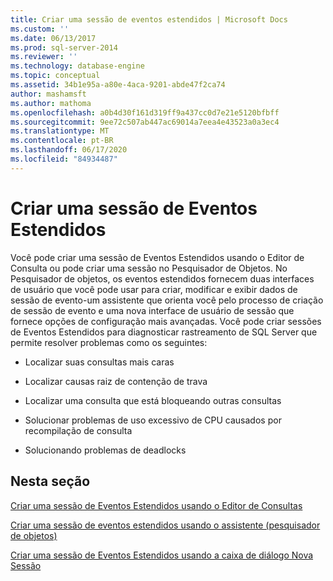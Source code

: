 ```yaml
---
title: Criar uma sessão de eventos estendidos | Microsoft Docs
ms.custom: ''
ms.date: 06/13/2017
ms.prod: sql-server-2014
ms.reviewer: ''
ms.technology: database-engine
ms.topic: conceptual
ms.assetid: 34b1e95a-a80e-4aca-9201-abde47f2ca74
author: mashamsft
ms.author: mathoma
ms.openlocfilehash: a0b4d30f161d319ff9a437cc0d7e21e5120bfbff
ms.sourcegitcommit: 9ee72c507ab447ac69014a7eea4e43523a0a3ec4
ms.translationtype: MT
ms.contentlocale: pt-BR
ms.lasthandoff: 06/17/2020
ms.locfileid: "84934487"
---
```

# <a name="create-an-extended-events-session"></a>Criar uma sessão de Eventos Estendidos
  Você pode criar uma sessão de Eventos Estendidos usando o Editor de Consulta ou pode criar uma sessão no Pesquisador de Objetos. No Pesquisador de objetos, os eventos estendidos fornecem duas interfaces de usuário que você pode usar para criar, modificar e exibir dados de sessão de evento-um assistente que orienta você pelo processo de criação de sessão de evento e uma nova interface de usuário de sessão que fornece opções de configuração mais avançadas. Você pode criar sessões de Eventos Estendidos para diagnosticar rastreamento de SQL Server que permite resolver problemas como os seguintes:  
  
-   Localizar suas consultas mais caras  
  
-   Localizar causas raiz de contenção de trava  
  
-   Localizar uma consulta que está bloqueando outras consultas  
  
-   Solucionar problemas de uso excessivo de CPU causados por recompilação de consulta  
  
-   Solucionando problemas de deadlocks  
  
## <a name="in-this-section"></a>Nesta seção  
 [Criar uma sessão de Eventos Estendidos usando o Editor de Consultas](../../2014/database-engine/create-an-extended-events-session-using-query-editor.md)  
  
 [Criar uma sessão de eventos estendidos usando o assistente &#40;pesquisador de objetos&#41;](../ssms/object/object-explorer.md)  
  
 [Criar uma sessão de Eventos Estendidos usando a caixa de diálogo Nova Sessão](../../2014/database-engine/create-an-extended-events-session-using-the-new-session-dialog.md)  
  
  
